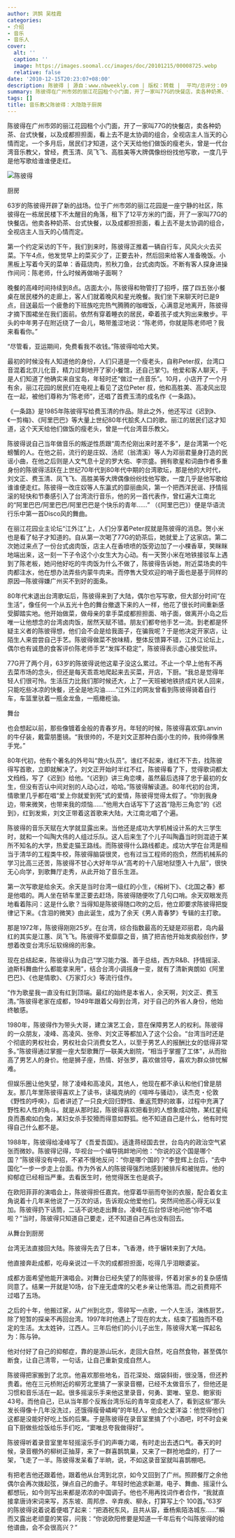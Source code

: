 ```yaml
---
author: 洪鹄 吴桂霞
categories:
- 介绍
- 音乐
- 音乐人
cover:
  alt: ''
  caption: ''
  image: https://images.soomal.cc/images/doc/20101215/00008725.webp
  relative: false
date: '2010-12-15T20:23:07+08:00'
description: 陈彼得 | 源自：www.nbweekly.com | 版权：转载 |  平均/总评分：09.68/184
summary: 陈彼得在广州市郊的丽江花园租个小门面，开了一家叫77G的快餐店，卖各种奶茶、台式快餐，以及成都担担面，看上去不是太协调的组合，全视店主人当天的心情而定。一个多月后，居民们才知道，这个天天给他们做饭的瘦老头，曾是一代台湾音乐教父，曾经，费玉清、凤飞飞、高胜美等大牌偶像纷纷找他写歌，一度几乎是他写歌给谁谁便走红
tags: []
title: 音乐教父陈彼得：大隐隐于厨房
---
```


陈彼得在广州市郊的丽江花园租个小门面，开了一家叫77G的快餐店，卖各种奶茶、台式快餐，以及成都担担面，看上去不是太协调的组合，全视店主人当天的心情而定。一个多月后，居民们才知道，这个天天给他们做饭的瘦老头，曾是一代台湾音乐教父，曾经，费玉清、凤飞飞、高胜美等大牌偶像纷纷找他写歌，一度几乎是他写歌给谁谁便走红。



![陈彼得](https://images.soomal.cc/images/doc/20101215/00008725.webp)



厨房



63岁的陈彼得开辟了新的战场。位于广州市郊的丽江花园是一座宁静的社区，陈彼得在一栋居民楼下不太醒目的角落，租下了12平方米的门面，开了一家叫77G的快餐店。他卖各种奶茶、台式快餐，以及成都担担面，看上去不是太协调的组合，全视店主人当天的心情而定。



第一个约定采访的下午，我们到来时，陈彼得正推着一辆自行车，风风火火去买菜。下午4点，他发觉早上的菜买少了，正要去补，然后回来给客人准备晚饭。小黑板上写着今天的菜单：香菇烧肉，煎秋刀鱼，台式卤肉饭。不断有客人探身进操作间问：陈老师，什么时候再做哨子面啊？



晚餐的高峰时间持续到8点。店面太小，陈彼得和物管打了招呼，摆了四五张小餐桌在居民楼外的走廊上，客人们就着晚风和星光晚餐。我们坐下来聊天时已是9点，目送最后一个疲惫的下班族吃完热气腾腾的咖喱饭，心满意足地离开，陈彼得才摘下围裙坐在我们面前。依然有穿着睡衣的居民，牵着孩子或大狗出来散步。平头的中年男子在附近绕了一会儿，略带羞涩地说：“陈老师，你就是陈老师吧？我来看看你。”



“尽管看，亚运期间，免费看我不收钱。”陈彼得哈哈大笑。



最初的时候没有人知道他的身份，人们只道是一个瘦老头，自称Peter叔，台湾口音混着北京儿化音，精力过剩地开了家小餐馆，还自己掌勺。他爱和客人聊天，于是人们知道了他确实来自宝岛，年轻时还“做过一点音乐”。10月，小店开了一个月有余，丽江花园的居民们在电视上看见了这位Peter 叔，他和高胜美、高凌风出现在一起，被他们尊称为“陈老师”，还唱了首费玉清的成名作《一条路》。



《一条路》是1985年陈彼得写给费玉清的作品。除此之外，他还写过《迟到》、《一剪梅》、《阿里巴巴》等大量上世纪80年代脍炙人口的歌。丽江的居民们这才知道，这个天天给他们做饭的瘦老头，曾是一代台湾音乐教父。



陈彼得说自己当年做音乐的叛逆性质跟“周杰伦刚出来时差不多”，是台湾第一个吃螃蟹的人。在他之前，流行的是庄奴、汤尼（翁清溪）等人为邓丽君量身打造的民谣小曲，在他之后则是人文气息十足的罗大佑、李宗盛。拥有歌星和词曲作者多重身份的陈彼得活跃在上世纪70年代到80年代中期的台湾歌坛，那是他的大时代，刘文正、费玉清、凤飞飞、高胜美等大牌偶像纷纷找他写歌，一度几乎是他写歌给谁谁便走红。陈彼得一改庄奴等人东瀛式的靡丽曲风，第一个把西洋民谣、抒情摇滚的轻快和节奏感引入了台湾流行音乐，他的另一首代表作，曾红遍大江南北的“阿里巴巴/阿里巴巴/阿里巴巴是个快乐的青年……” （《阿里巴巴》）便是华语流行乐中第一首Disco风的舞曲。



在丽江花园业主论坛“江外江”上，人们分享着Peter叔就是陈彼得的消息。贺小米也是看了帖子才知道的。自从第一次喝了77G的奶茶后，她就爱上了这家店。第二次她过来点了一份台式卤肉饭，店主人在香喷喷的饭旁边加了一小棵香草，笑眯眯地端出来，这一刻一下子令这个小女生大为心动。有一天贺小米在地铁接驳车上遇到了陈老板，她问他好吃的牛肉饭为什么不做了，陈彼得告诉她，附近菜场卖的牛肉都注水，他在想办法弄些内蒙牛肉来。而停售大受欢迎的哨子面也是基于同样的原因―陈彼得嫌广州买不到好的面条。



80年代末退出台湾歌坛后，陈彼得来到了大陆，偶尔也写写歌，但大部分时间“在生活”，像任何一个从五光十色的舞台撤退下来的人一样，他花了很长时间重新感受脚踏实地。他开始做菜，做母亲的拿手菜成都担担面、哨子面，做离开小岛之后唯一让他想念的台湾卤肉饭，居然天赋不错。朋友们都夸他手艺一流。到老都是怀疑主义者的陈彼得想，他们会不会是给我面子，在骗我呢？于是他决定开家店，让陌生人来尝尝自己手艺。陈彼得做菜不放味精，整体反馈算不错，江外江论坛上，偶尔也有诚恳的食客评价陈老师手艺“发挥不稳定”，陈彼得表示虚心接受批评。



77G开了两个月，63岁的陈彼得说他这辈子没这么累过。不止一个早上他有不再去菜市场的念头，但还是每天乖乖地爬起来去买菜，开店，下厨。“我总是觉得年轻人们很可怜。生活压力比我们那时候还大，上了一天班被地铁挤成片状人回来，只能吃些冰凉的快餐，还全是地沟油……”江外江的网友曾看到陈彼得骑着自行车，车篮里驮着一瓶金龙鱼，一瓶橄榄油。



舞台



也会想起以前，那些像镀着金般的青春岁月。年轻的时候，陈彼得喜欢穿Lanvin的牛仔装，戴雷朋墨镜。“我很帅的，不是刘文正那种白面小生的帅，我帅得像黑手党。”



80年代初，他有个著名的外号叫“救火队员”。谁红不起来，谁红不下去，找陈彼得写首歌，立即就解决了。刘文正开始时半红不红，陈彼得看了下，觉得歌词都太文绉绉，写了《迟到》给他。“《迟到》讲三角恋噢，虽然最后选择了忠于最初的女生，但没有否认中间对别的人动心过，哈哈。”陈彼得解读道。80年代初的台湾，情歌里几乎都在唱“爱上你就爱到死”式的爱情，陈彼得觉得太假了。“你到我身边，带来微笑，也带来我的烦恼……”他用大白话写下了这首“隐形三角恋”的《迟到》，红到发紫，刘文正带着这首歌来大陆，大江南北唱了个遍。



陈彼得的音乐天赋在大学就显露出来。当他还是成功大学机械设计系的大三学生时，就和一个叫陶大伟的人组过乐队。这人后来生了个儿子叫陶矗当时则混迹于某所不知名的大学，热爱走猫王路线。而陈彼得什么路线都走。成功大学在台湾是相当于清华的工程类牛校，陈彼得脑袋很灵，也有过当工程师的抱负，然而机械系的学习比高三还苦，陈彼得不甘心大好年华从“高考的十八层地狱堕入十九层”，很快无心向学，到歌舞厅走秀，从此开始了音乐生涯。



第一次写歌是给余天。余天是当时台湾一级红的小生，《榕树下》、《北国之春》都是他唱的。两人坐在轿车里正要去赶场，陈彼得随便吹了几句口哨。余天双眼发亮地看着陈问：这是什么歌？当得知是陈彼得随口吹的之后，他立即要求陈彼得把旋律记下来。《含泪的微笑》由此诞生，成为了余天《男人青春梦》专辑的主打歌。



那是1972年，陈彼得刚刚25岁。在台湾，综合指数最高的无疑是邓丽君，岛内最红的其实是江蕙、凤飞飞。陈彼得不爱靡靡之音，搞了把吉他开始发疯般创作，梦想着改变台湾乐坛软绵绵的形象。



现在总结起来，陈彼得认为自己“学习能力强、善于总结，西方R&B、抒情摇滚、迪斯科舞曲什么都能拿来用”，结合台湾小调摇身一变，就有了清新爽朗如《阿里巴巴》、《也是情歌》、《万家灯火》等流行佳作。



“作为歌星我一直没有红到顶端。最红的始终是本省人，余天啊，刘文正、费玉清。”陈彼得老家在成都，1949年跟着父母到台湾，对于自己的外省人身份，他始终敏感。



1980年，陈彼得作为带头大哥，建立演艺工会，意在保障男艺人的权利。陈彼得的一众朋友，凌峰、高凌风、张帝、刘文正等都加入了这个公会。“台湾当时还是个彻底的男权社会，男权社会只消费女艺人，以至于男艺人的报酬比女的低得非常多。”陈彼得通过掌握一座大型歌舞厅―联美大剧院，“相当于掌握了工体”，从而抬高了男艺人的身价。他是狮子座，热情、好张罗，喜欢做领导，喜欢为群众排忧解难。



但娱乐圈让他失望，除了凌峰和高凌风，其他人，他现在都不承认和他们曾是朋友。那几年里陈彼得喜欢上了读书，读福克纳的《喧哗与骚动》，读杰克・伦敦《野性的呼唤》，后者讲述了一只良犬回归野性、重返荒野的故事，过程中充满了野性和人性的角斗。就是从那时起，陈彼得喜欢把看到的人想象成动物，某红星纯良而愚痴如白兔，某妇女杀手狡猾而得意如野狐。他不知道自己是什么，他有时觉得自己什么都不是。



1988年，陈彼得给凌峰写了《吾爱吾国》。适逢蒋经国去世，台岛内的政治空气紧张而微妙。陈彼得记得，华视台一个编导挑衅地问他：“你说的这个国是哪个国？”陈彼得没有中招，不紧不慢地反问：“你是哪个国的？”李登辉上台后，“去中国化”一步一步走上台面。作为外省人的陈彼得强烈地感到被排斥和被抛弃。他的抑郁症已经相当严重。去看医生时，他觉得医生也是疯子。



在欧阳菲菲的演唱会上，陈彼得担任嘉宾。他穿着华丽而夸张的衣服，配合着女主角说着十几年来他说了一万次的话，告诉观众他爱他们。突然间他恶心得无以复加。陈彼得扔下话筒，二话不说地走出舞台。凌峰在后台惊讶地问他“你不唱啦？”当时，陈彼得只知道自己要走，还不知道自己再也没有回去。



从舞台到厨房



台湾无法直接回大陆。陈彼得先去了日本，飞香港，终于辗转来到了大陆。



他直接奔赴成都，吃母亲说过一千次的成都担担面，吃得几乎泪眼婆娑。



成都方面希望他能开演唱会。对舞台已经失望了的陈彼得，怀着对家乡的复杂感情同意了。结果一开就是10场，台下座无虚席的父老乡亲让他落泪。而之前费翔不过唱了五场。



之后的十年，他搬过家，从广州到北京，零碎写一点歌，一个人生活，演练厨艺，除了短暂的探亲不再回台湾。1997年时他遇上了现在的太太，结束了孤独而不稳定的生活。太太姓钟，江西人。三年后他们的小儿子出生，陈彼得大笔一挥起名为：陈与钟。



他对付好了自己的抑郁症，靠的是游山玩水，走回大自然，吃自然食物，甚至偶尔断食，让自己清零，一句话，让自己重新变成自然人。



陈彼得把家搬到了北京。他喜欢那些地名，百花深处、烟袋斜街，很没落，但还矜贵着。他在三元桥附近的柳芳北里搞了一家录音棚，已经不太做音乐了，但他还是习惯和音乐活在一起。很多摇滚乐手来他这里录音，何勇、窦唯、窒息、鲍家街43号。而他自己，已从当年那个反叛台湾乐坛的青年变成老人了，看到这些“那头发长得像十几年没洗过，还饿得瘦骨嶙峋”的年轻人，他会父爱洋溢：他觉得他们这都是没能好好吃上饭的后果。于是陈彼得在录音室里搞了个小酒吧，时不时会亲自下厨做些烩饭给乐手们吃，“窦唯总夸我做得好”。



陈彼得听着录音室里年轻摇滚乐手们的声嘶力竭，有时走出去透口气。春天的时候，录音棚外的柳树正抽芽，来了一群喜鹊筑巢，又来了一群抢地盘的，打了一架，飞走了一半。陈彼得发呆看了半晌，说，不如这录音室就叫喜鹊棚吧。



有把老吉他还跟着他，跟着他从台湾到北京，如今又回到了广州。照顾餐厅之余他偶尔会再次拨起弦，弹点自己的曲子。年轻时他追求新潮，电子、舞曲、摇滚什么都想玩，如今则写出来都是浓浓的中国调子。他也不用再找词作者合作，“我就直接拿唐诗宋词来写，苏东坡、周邦彦、辛弃疾、柳永，打算写上个 100首。”63岁的陈彼得说着说着便唱了起来：“把酒祝东风，且共从容，垂杨紫陌洛城东……”瞬而又露出老顽童的笑容，问我：“你说欧阳修要是知道一千年后有个叫陈彼得的给他谱曲，会不会很高兴？”